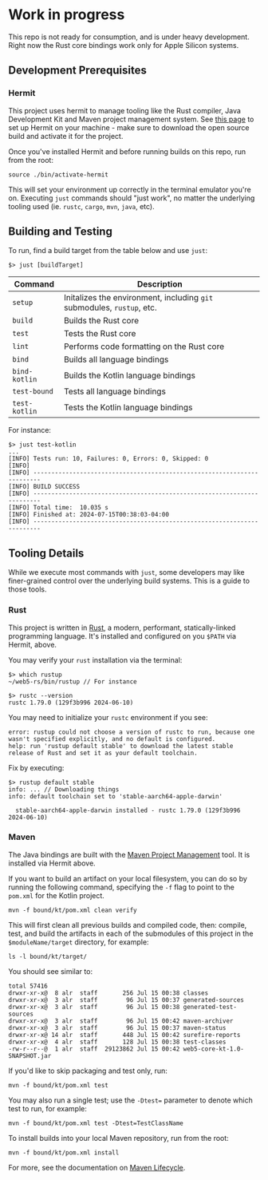 # Work in progress  

This repo is not ready for consumption, and is under heavy development. Right now the Rust core bindings work only for Apple Silicon systems.

## Development Prerequisites

### Hermit

This project uses hermit to manage tooling like the Rust compiler, Java Development Kit and Maven project management system.
See [this page](https://cashapp.github.io/hermit/usage/get-started/) to set up Hermit on your machine - make sure to
download the open source build and activate it for the project.

Once you've installed Hermit and before running builds on this repo,
run from the root:

```shell
source ./bin/activate-hermit
```

This will set your environment up correctly in the
terminal emulator you're on. Executing `just` commands should "just work", no
matter the underlying tooling used (ie. `rustc`, `cargo`, `mvn`, `java`, etc).

## Building and Testing

To run, find a build target from the table below and use `just`:

```shell
$> just [buildTarget]
```

| Command       | Description |
| ------------- | ----------- |
| `setup`       | Initalizes the environment, including `git` submodules, `rustup`, etc.  |
| `build`       | Builds the Rust core |
| `test`        | Tests the Rust core |
| `lint`        | Performs code formatting on the Rust core |
| `bind`        | Builds all language bindings |
| `bind-kotlin` | Builds the Kotlin language bindings |
| `test-bound` | Tests all language bindings |
| `test-kotlin` | Tests the Kotlin language bindings |

For instance:

```shell
$> just test-kotlin
...
[INFO] Tests run: 10, Failures: 0, Errors: 0, Skipped: 0
[INFO]
[INFO] ------------------------------------------------------------------------
[INFO] BUILD SUCCESS
[INFO] ------------------------------------------------------------------------
[INFO] Total time:  10.035 s
[INFO] Finished at: 2024-07-15T00:38:03-04:00
[INFO] ------------------------------------------------------------------------
```

## Tooling Details

While we execute most commands with `just`, some developers may like finer-grained control over the underlying build systems. This is a guide to those tools.

### Rust

This project is written in [Rust](https://www.rust-lang.org/), a modern, performant, statically-linked programming language. It's installed and configured on you `$PATH` via Hermit, above.

You may verify your `rust` installation via the terminal:

```shell
$> which rustup
~/web5-rs/bin/rustup // For instance

$> rustc --version
rustc 1.79.0 (129f3b996 2024-06-10)
```

You may need to initialize your `rustc` environment if you see:

```shell
error: rustup could not choose a version of rustc to run, because one wasn't specified explicitly, and no default is configured.
help: run 'rustup default stable' to download the latest stable release of Rust and set it as your default toolchain.
```

Fix by executing:

```shell
$> rustup default stable
info: ... // Downloading things
info: default toolchain set to 'stable-aarch64-apple-darwin'

  stable-aarch64-apple-darwin installed - rustc 1.79.0 (129f3b996 2024-06-10)
```

### Maven

The Java bindings are built with the
[Maven Project Management](https://maven.apache.org/) tool.
It is installed via Hermit above.

If you want to build an artifact on your local filesystem, you can do so by running the
following command, specifying the `-f` flag to point to the `pom.xml` for the Kotlin project.

```shell
mvn -f bound/kt/pom.xml clean verify
```

This will first clean all previous builds and compiled code, then:
compile, test, and build the artifacts in each of the submodules
of this project in the `$moduleName/target` directory, for example:

```shell
ls -l bound/kt/target/
```

You should see similar to:

```shell
total 57416
drwxr-xr-x@  8 alr  staff       256 Jul 15 00:38 classes
drwxr-xr-x@  3 alr  staff        96 Jul 15 00:37 generated-sources
drwxr-xr-x@  3 alr  staff        96 Jul 15 00:38 generated-test-sources
drwxr-xr-x@  3 alr  staff        96 Jul 15 00:42 maven-archiver
drwxr-xr-x@  3 alr  staff        96 Jul 15 00:37 maven-status
drwxr-xr-x@ 14 alr  staff       448 Jul 15 00:42 surefire-reports
drwxr-xr-x@  4 alr  staff       128 Jul 15 00:38 test-classes
-rw-r--r--@  1 alr  staff  29123862 Jul 15 00:42 web5-core-kt-1.0-SNAPSHOT.jar
```

If you'd like to skip packaging and test only, run:

```shell
mvn -f bound/kt/pom.xml test
```

You may also run a single test; use the `-Dtest=` parameter to denote which test to run, for example:

```shell
mvn -f bound/kt/pom.xml test -Dtest=TestClassName
```

To install builds into your local Maven repository, run from the root:

```shell
mvn -f bound/kt/pom.xml install
```

For more, see the documentation on [Maven Lifecycle](https://maven.apache.org/guides/introduction/introduction-to-the-lifecycle.html).
